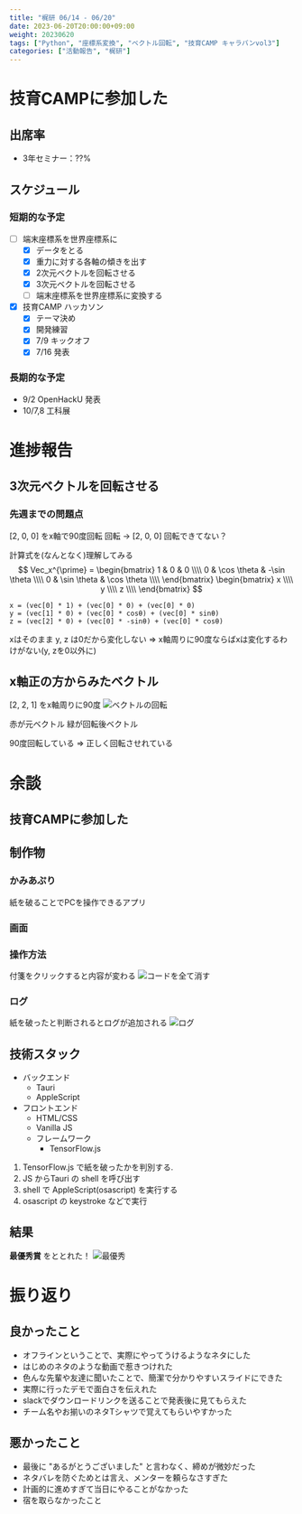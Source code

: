 ```yaml
---
title: "梶研 06/14 - 06/20"
date: 2023-06-20T20:00:00+09:00
weight: 20230620
tags: ["Python", "座標系変換", "ベクトル回転", "技育CAMP キャラバンvol3"]
categories: ["活動報告", "梶研"]
---
```


# 技育CAMPに参加した

## 出席率
- 3年セミナー：??%

## スケジュール
### 短期的な予定
- [ ] 端末座標系を世界座標系に
  - [x] データをとる
  - [x] 重力に対する各軸の傾きを出す
  - [x] 2次元ベクトルを回転させる
  - [x] 3次元ベクトルを回転させる
  - [ ] 端末座標系を世界座標系に変換する
- [x] 技育CAMP ハッカソン
  - [x] テーマ決め
  - [x] 開発練習
  - [x] 7/9 キックオフ
  - [x] 7/16 発表

### 長期的な予定
- 9/2 OpenHackU 発表
- 10/7,8 工科展

# 進捗報告
## 3次元ベクトルを回転させる
### 先週までの問題点
[2, 0, 0] をx軸で90度回転 回転 → [2, 0, 0]
回転できてない？

計算式を(なんとなく)理解してみる
$$
Vec_x^{\prime} =
\begin{bmatrix}
  1 & 0 & 0 \\\\
  0 & \cos \theta & -\sin \theta \\\\
  0 & \sin \theta & \cos \theta \\\\
\end{bmatrix}
\begin{bmatrix}
  x \\\\
  y \\\\
  z \\\\
\end{bmatrix}
$$

```
x = (vec[0] * 1) + (vec[0] * 0) + (vec[0] * 0)
y = (vec[1] * 0) + (vec[0] * cosθ) + (vec[0] * sinθ)
z = (vec[2] * 0) + (vec[0] * -sinθ) + (vec[0] * cosθ)
```
xはそのまま y, z は0だから変化しない
=> x軸周りに90度ならばxは変化するわけがない(y, zを0以外に) 

## x軸正の方からみたベクトル
[2, 2, 1] をx軸周りに90度
![ベクトルの回転](./images/output_3.png)

赤が元ベクトル
緑が回転後ベクトル

90度回転している
=> 正しく回転させれている


# 余談
## 技育CAMPに参加した
## 制作物
### かみあぷり
紙を破ることでPCを操作できるアプリ

### 画面


### 操作方法
付箋をクリックすると内容が変わる
![コードを全て消す](images/paper_app-1.png)

### ログ
紙を破ったと判断されるとログが追加される
![ログ](images/paper_app-3.png)

## 技術スタック
- バックエンド
    - Tauri
    - AppleScript
- フロントエンド
   - HTML/CSS
    - Vanilla JS
    - フレームワーク
        - TensorFlow.js

1. TensorFlow.js で紙を破ったかを判別する.  
2. JS からTauri の shell を呼び出す
3. shell で AppleScript(osascript) を実行する
4. osascript の keystroke などで実行

## 結果
**最優秀賞** をととれた！
![最優秀](images/saiyusyu.jpg)

# 振り返り
## 良かったこと
- オフラインということで、実際にやってうけるようなネタにした
- はじめのネタのような動画で惹きつけれた
- 色んな先輩や友達に聞いたことで、簡潔で分かりやすいスライドにできた
- 実際に行ったデモで面白さを伝えれた
- slackでダウンロードリンクを送ることで発表後に見てもらえた
- チーム名やお揃いのネタTシャツで覚えてもらいやすかった

## 悪かったこと
- 最後に "あるがとうございました" と言わなく、締めが微妙だった
- ネタバレを防ぐためとは言え、メンターを頼らなさすぎた
- 計画的に進めすぎて当日にやることがなかった
- 宿を取らなかったこと